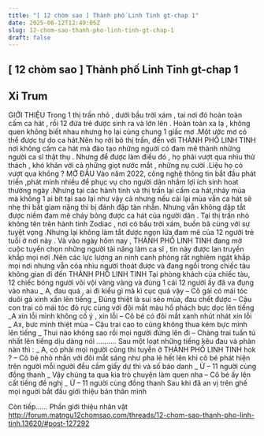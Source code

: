 ```yaml
---
title: "[ 12 chòm sao ] Thành phố Linh Tinh gt-chap 1"
date: 2025-06-12T12:49:05Z
slug: 12-chom-sao-thanh-pho-linh-tinh-gt-chap-1
draft: false
---
```


## [ 12 chòm sao ] Thành phố Linh Tinh gt-chap 1

## Xi Trum

GIỚI THIỆU
Trong 1 thị trấn nhỏ , dưới bầu trời xám , tai nơi đó hoàn toàn cấm ca hát , rồi 12 đứa trẻ được sinh ra và lớn lên . Hoàn toàn xa lạ , không quen không biết nhau nhưng họ lại cùng chung 1 giấc mơ .Một ước mơ có thể được tự do ca hát.Nên họ rời bỏ thị trấn, đến với THÀNH PHỐ LINH TINH nơi không cấm ca hát mà đào tạo những nguời có đam mê thành những người ca sĩ thật thụ . Nhưng để được làm điều đó , họ phải vượt qua nhìu thử thách , khó khăn với cả những giọt nước mắt , những nụ cười .Liệu họ có vượt qua không ?
MỞ ĐẦU
Vào năm 2022, công nghệ thông tin bắt đầu phát triển ,phát minh nhiều để phục vụ cho người dân nhầm lợi ích sinh hoat thường ngày .Nhưng tại các hành tinh và thị trấn lại cấm ca hát,nhảy múa mà không 1 ai bít tại sao lại như vậy cả nhưng nếu cải lại mùa vẫn ca hát sẽ nhẹ thì bắt giam nặng thì bị đánh đập tàn nhẫn. Nhưng vẫn không dập tắt được niềm đam mê cháy bỏng được ca hát của người dân .
Tại thị trấn nhỏ không tên trên hành tinh Zodiac , nơi có bầu trời xám, buồn bã cùng với sự tuyệt vọng .Nhưng lại không làm tắt được ngọn lửa đam mê của 12 người trẻ tuổi ở nơi này . Và vào ngày hôm nay , THÀNH PHỐ LINH TINH đang mở cuộc tuyển chọn những người tài năng làm ca sĩ , tin này được lan truyền khắp mọi nơi .Nên các lực lượng an ninh canh phòng rất nghiêm ngặt khắp mọi nơi nhưng vẫn cóa nhìu người thoát được và đang ngồi trong chiếc tàu không gian đi đến THÀNH PHỐ LINH TINH
Tại phòng khách của chiếc tàu, 12 chiếc bóng người vôi vội vàng vàng và đùng 1 cái 12 người ấy đã va đụng vào nhau
_ A, đau quá , ai đi kiểu gì mà kì cục quá vậy – Cô gái có mái tóc duôi gà xinh xắn lên tiếng 
_ Đúng thiệt là sui sẻo mùa, đau chết được – Cậu con trai có mái tóc đỏ rực cùng với đôi mắt màu hổ phách bực dọc lên tiếng
_A xin lỗi mình không cố ý , xin lỗi – Cô bé có đôi mắt xanh nhút nhát xin lỗi
_ Ax, bưc mình thiệt mùa – Cậu trai cao to cũng không thua kém bực mình lên tiếng
_ Thui nào không sao rồi mọi người đứng lên đi – Chàng trai tuấn tú nhất lên tiếng dịu dàng nói
……….
Sau một loạt những tiếng kêu đau và phàn nàn thì :
_ A, có phải mọi người cũng thi tuyễn ở THÀNH PHỐ LINH TINH hok ? – Cô bé nhỏ nhắn với đôi mắt sáng như pha lê hết lên khi cô bé phát hiện trên người mỗi người đều cầm giấy dự thi và số báo danh 
_ Ừ – 11 người cùng đồng thanh
_ Vậy chúng ta qua kia trò chuyện làm quen nha – Cô bé ấy lên cất tiếng đề nghị
_ Ừ – 11 người cùng đồng thanh
Sau khi đã an vị trên ghế mọi nguời bắt đầu giới thiệu bản thân mình
 
Còn tiếp......
Phần giới thiệu nhân vật
http://forum.matngu12chomsao.com/threads/12-chom-sao-thanh-pho-linh-tinh.13620/#post-127292